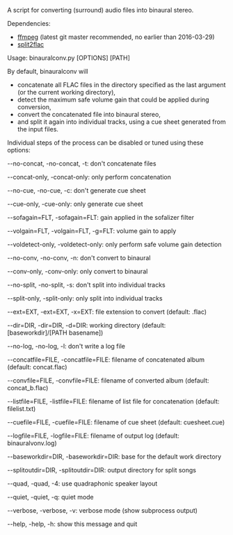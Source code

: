 A script for converting (surround) audio files into binaural stereo.

Dependencies:
* [ffmpeg](https://www.ffmpeg.org/) (latest git master recommended, no earlier than 2016-03-29)
* [split2flac](https://github.com/ftrvxmtrx/split2flac)

Usage: binauralconv.py [OPTIONS] [PATH]

By default, binauralconv will 
* concatenate all FLAC files in the directory specified as the last argument (or the current working directory), 
* detect the maximum safe volume gain that could be applied during conversion, 
* convert the concatenated file into binaural stereo,
* and split it again into individual tracks, using a cue sheet generated from the input files.

Individual steps of the process can be disabled or tuned using these options:

 --no-concat, -no-concat, -t:
  don't concatenate files
 
 --concat-only, -concat-only:
  only perform concatenation
 
 --no-cue, -no-cue, -c:
  don't generate cue sheet
 
 --cue-only, -cue-only:
  only generate cue sheet
 
 --sofagain=FLT, -sofagain=FLT:
  gain applied in the sofalizer filter
 
 --volgain=FLT, -volgain=FLT, -g=FLT:
  volume gain to apply
 
 --voldetect-only, -voldetect-only:
  only perform safe volume gain detection
 
 --no-conv, -no-conv, -n:
  don't convert to binaural
 
 --conv-only, -conv-only:
  only convert to binaural
 
 --no-split, -no-split, -s:
  don't split into individual tracks
 
 --split-only, -split-only:
  only split into individual tracks
 
 --ext=EXT, -ext=EXT, -x=EXT:
  file extension to convert (default: .flac)
 
 --dir=DIR, -dir=DIR, -d=DIR:
  working directory (default: [baseworkdir]/[PATH basename])
 
 --no-log, -no-log, -l:
  don't write a log file
 
 --concatfile=FILE, -concatfile=FILE:
  filename of concatenated album (default: concat.flac)
 
 --convfile=FILE, -convfile=FILE:
  filename of converted album (default: concat_b.flac)
 
 --listfile=FILE, -listfile=FILE:
  filename of list file for concatenation (default: filelist.txt)
 
 --cuefile=FILE, -cuefile=FILE:
  filename of cue sheet (default: cuesheet.cue)
 
 --logfile=FILE, -logfile=FILE:
  filename of output log (default: binauralvonv.log)
 
 --baseworkdir=DIR, -baseworkdir=DIR:
  base for the default work directory
 
 --splitoutdir=DIR, -splitoutdir=DIR:
  output directory for split songs
 
 --quad, -quad, -4:
  use quadraphonic speaker layout
 
 --quiet, -quiet, -q:
  quiet mode
 
 --verbose, -verbose, -v:
  verbose mode (show subprocess output)
 
 --help, -help, -h:
  show this message and quit
